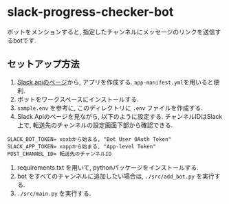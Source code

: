 # slack-progress-checker-bot

ボットをメンションすると, 指定したチャンネルにメッセージのリンクを送信するbotです.

## セットアップ方法

1. [Slack apiのページ](https://api.slack.com/apps)から, アプリを作成する.
`app-manifest.yml`を用いると便利.
1. ボットをワークスペースにインストールする.
1. `sample.env` を参考に, このディレクトリに `.env` ファイルを作成する.
1. Slack Apiのページを見ながら, 以下のように設定する. チャンネルIDはSlack上で, 転送先のチャンネルの設定画面下部から確認できる.
```env
SLACK_BOT_TOKEN= xoxbから始まる, "Bot User OAuth Token"
SLACK_APP_TOKEN= xappから始まる, "App-level Token"
POST_CHANNEL_ID= 転送先のチャンネルID
```
1. requirements.txt を用いて, pythonパッケージをインストールする.
1. bot をすべてのチャンネルに追加したい場合は, `./src/add_bot.py` を実行する.
1. `./src/main.py` を実行する.

